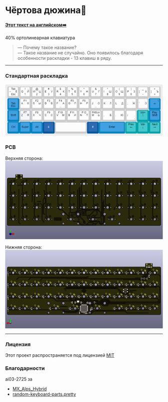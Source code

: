 # Чёртова дюжина👻
#### [Этот текст на английском➡️](https://github.com/MaxScame/Bakers-dozen/blob/master/README.md)

40% ортолинеарная клавиатура
> — Почему такое название?  
  — Такое название не случайно. Оно появилось благодаря особенности раскладки - 13 клавиш в ряду.

---
### Стандартная раскладка

![Keeb-layout](https://github.com/MaxScame/Bakers-dozen/blob/master/Layout.png "Стандартная раскладка")

### PCB

Верхняя сторона:
![PCB-Front](https://github.com/MaxScame/Bakers-dozen/blob/master/PCB/Images/Bakers-dozen-front.png "Верхняя сторона")

Нижняя сторона:
![PCB-Back](https://github.com/MaxScame/Bakers-dozen/blob/master/PCB/Images/Bakers-dozen-back.png "Нижняя сторона")

---
### Лицензия
Этот проект распространяется под лицензией [MIT](https://github.com/MaxScame/Bakers-dozen/blob/master/LICENSE)

### Благодарности
ai03-2725 за
- [MX_Alps_Hybrid](https://github.com/ai03-2725/MX_Alps_Hybrid)
- [random-keyboard-parts.pretty](https://github.com/ai03-2725/random-keyboard-parts.pretty)
